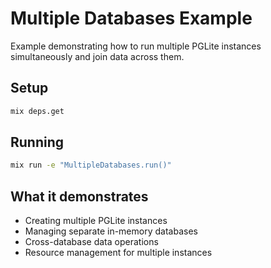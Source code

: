 # Multiple Databases Example

Example demonstrating how to run multiple PGLite instances simultaneously and join data across them.

## Setup

```bash
mix deps.get
```

## Running

```bash
mix run -e "MultipleDatabases.run()"
```

## What it demonstrates

- Creating multiple PGLite instances
- Managing separate in-memory databases
- Cross-database data operations
- Resource management for multiple instances
